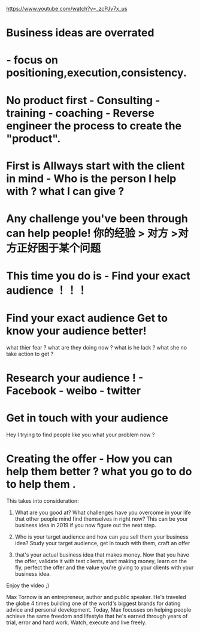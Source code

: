 
https://www.youtube.com/watch?v=_zcPJv7x_us

# Business ideas are overrated
# - focus on positioning,execution,consistency.
# No product first -  Consulting - training - coaching  - Reverse engineer the process to create the "product".

# First is Allways start with the client in mind - Who is the person I help with ? what I can give ? 

# Any challenge you've been through can help people! 你的经验 > 对方 >对方正好困于某个问题 

#  This time you do is - Find your exact audience ！！！

# Find your exact audience  Get to know your audience better! 

 what thier fear ? what are they doing now ? what is he lack ? what she no take action to get ?
 
 

# Research your audience !   - Facebook - weibo - twitter 

# Get in touch with your audience 

Hey I trying to find people like you what your problem now ? 

#   Creating the offer  - How you can help them better ? what you go to do to help them .

This takes into consideration: 

1) What are you good at? What challenges have you overcome in your life that other people mind find themselves in right now? This can be your business idea in 2019 if you now figure out the next step. 

2) Who is your target audience and how can you sell them your business idea? Study your target audience, get in touch with them, craft an offer

3) that's your actual business idea that makes money. Now that you have the offer, validate it with test clients, start making money, learn on the fly, perfect the offer and the value you're giving to your clients with your business idea. 

Enjoy the video ;)

Max Tornow is an entrepreneur, author and public speaker. He's traveled the globe 4 times building one of the world's biggest brands for dating advice and personal development. Today, Max focusses on helping people achieve the same freedom and lifestyle that he's earned through years of trial, error and hard work. Watch, execute and live freely.

